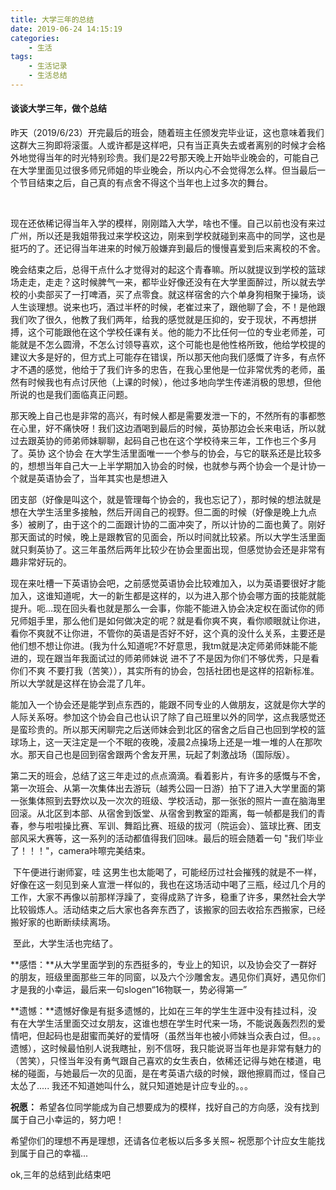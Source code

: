 ```yaml
---
title: 大学三年的总结
date: 2019-06-24 14:15:19
categories:
	- 生活
tags:
	- 生活记录
	- 生活总结
---
```


#### 谈谈大学三年，做个总结

​	昨天（2019/6/23）开完最后的班会，随着班主任颁发完毕业证，这也意味着我们这群大三狗即将滚蛋。人或许都是这样吧，只有当正真失去或者离别的时候才会格外地觉得当年的时光特别珍贵。我们是22号那天晚上开始毕业晚会的，可能自己在大学里面见过很多师兄师姐的毕业晚会，所以内心不会觉得怎么样。但当最后一个节目结束之后，自己真的有点舍不得这个当年也上过多次的舞台。

​	<!--more-->

​	现在还依稀记得当年入学的模样，刚刚踏入大学，啥也不懂。自己以前也没有来过广州，所以还是我姐带我过来学校这边，刚来到学校就碰到来高中的同学，这也是挺巧的了。还记得当年进来的时候万般嫌弃到最后的慢慢喜爱到后来离校的不舍。

​	晚会结束之后，总得干点什么才觉得对的起这个青春嘛。所以就提议到学校的篮球场走走，走走？这时候脾气一来，都毕业好像还没有在大学里面醉过，所以就去学校的小卖部买了一打啤酒，买了点零食。就这样宿舍的六个单身狗相聚于操场，谈人生谈理想。说来也巧，酒过半杯的时候，老崔过来了，跟他聊了会，不！是他跟我们吹了很久，他教了我们两年，给我的感觉就是压抑的，安于现状，不再想拼搏，这个可能跟他在这个学校任课有关。他的能力不比任何一位的专业老师差，可能就是不怎么圆滑，不怎么讨领导喜欢，这个可能也是他性格所致，他给学校提的建议大多是好的，但方式上可能存在错误，所以那天他向我们感慨了许多，有点怀才不遇的感觉，他给于了我们许多的忠告，在我心里他是一位非常优秀的老师，虽然有时候我也有点讨厌他（上课的时候），他过多地向学生传递消极的思想，但他所说的也是我们面临真正问题。

​	那天晚上自己也是非常的高兴，有时候人都是需要发泄一下的，不然所有的事都憋在心里，好不痛快呀！我们这边酒喝到最后的时候，英协那边会长来电话，所以就过去跟英协的师弟师妹聊聊，起码自己也在这个学校待来三年，工作也三个多月了。英协  这个协会 在大学生活里面唯一一个参与的协会，与它的联系还是比较多的，想想当年自己大一上半学期加入协会的时候，也就参与两个协会一个是计协一个就是英语协会了，当年其实也是想进入

团支部（好像是叫这个，就是管理每个协会的，我也忘记了），那时候的想法就是想在大学生活里多接触，然后开阔自己的视野。但二面的时候（好像是晚上九点多）被刷了，由于这个的二面跟计协的二面冲突了，所以计协的二面也黄了。刚好那天面试的时候，晚上是跟教官的见面会，所以时间就比较紧。所以大学生活里面就只剩英协了。这三年虽然后两年比较少在协会里面出现，但感觉协会还是非常有趣非常好玩的。

​	现在来吐槽一下英语协会吧，之前感觉英语协会比较难加入，以为英语要很好才能加入，这谁知道呢，大一的新生都是这样的，以为进入那个协会哪方面的技能就能提升。呃...现在回头看也就是那么一会事，你能不能进入协会决定权在面试你的师兄师姐手里，那么他们是如何做决定的呢？就是看你爽不爽，看你顺眼就让你进，看你不爽就不让你进，不管你的英语是否好不好，这个真的没什么关系，主要还是他们想不想让你进。(我为什么知道呢?不好意思，我tm就是决定师弟师妹能不能进的，现在跟当年我面试过的师弟师妹说 进不了不是因为你们不够优秀，只是看你们不爽  不要打我（苦笑）），其实所有的协会，包括社团也是这样的招新标准。所以大学就是这样在协会混了几年。

​	能加入一个协会还是能学到点东西的，能跟不同专业的人做朋友，这就是你大学的人际关系呀。参加这个协会自己也认识了除了自己班里以外的同学，这点我感觉还是蛮珍贵的。所以那天闲聊完之后送师妹会到北区的宿舍之后自己也回到学校的篮球场上，这一天注定是一个不眠的夜晚，凌晨2点操场上还是一堆一堆的人在那吹水。那天自己也是回到宿舍跟两个舍友开黑，玩起了刺激战场（国际版）。

​	第二天的班会，总结了这三年走过的点点滴滴。看着影片，有许多的感慨与不舍，第一次班会、从第一次集体出去游玩（越秀公园一日游）拍下了进入大学里面的第一张集体照到去野炊以及一次次的班级、学校活动，那一张张的照片一直在脑海里回滚。从北区到本部、从宿舍到饭堂、从宿舍到教室的距离，每一帧都是我们的青春，参与啦啦操比赛、军训、舞蹈比赛、班级的拔河（院运会）、篮球比赛、团支部风采大赛等，这一系列的活动都值得我们回味。最后的班会随着一句 "我们毕业了！！！"，camera咔嚓完美结束。

​	下午便进行谢师宴，哇 这男生也太能喝了，可能经历过社会摧残的就是不一样，好像在这一刻见到亲人宣泄一样似的，我也在这场活动中喝了三瓶，经过几个月的工作，大家不再像以前那样浮躁了，变得成熟了许多，稳重了许多，果然社会大学比较锻炼人。活动结束之后大家也各奔东西了，该搬家的回去收拾东西搬家，已经搬好家的也断断续续离场。

​	至此，大学生活也完结了。

**感悟：**从大学里面学到的东西挺多的，专业上的知识，以及协会交了一群好的朋友，班级里面那些三年的同窗，以及六个沙雕舍友。遇见你们真好，遇见你们才是我的小幸运，最后来一句slogen“16物联一，势必得第一”

**遗憾：**遗憾好像是有挺多遗憾的，比如在三年的学生生涯中没有挂过科，没有在大学生活里面交过女朋友，这谁也想在学生时代来一场，不能说轰轰烈烈的爱情吧，但起码也是甜蜜而美好的爱情呀（虽然当年也被小师妹当众表白过，但。。。遗憾），这时候最怕别人说我瞎扯，别不信呀，我只能说哥当年也是非常有魅力的（苦笑），只怪当年没有勇气跟自己喜欢的女生表白，依稀还记得与她在楼道，电梯的碰面，与她最后一次的见面，是在考英语六级的时候，跟他擦肩而过，怪自己太怂了.....  我还不知道她叫什么，就只知道她是计应专业的。。。

**祝愿：** 希望各位同学能成为自己想要成为的模样，找好自己的方向感，没有找到属于自己小幸运的，努力吧！

希望你们的理想不再是理想，还请各位老板以后多多关照~   祝愿那个计应女生能找到属于自己的幸福...

ok,三年的总结到此结束吧

